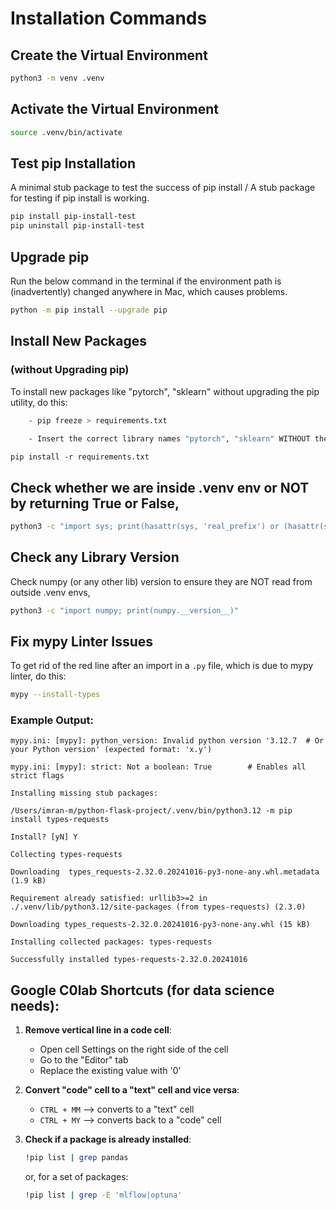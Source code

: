 
# Installation Commands

## Create the Virtual Environment
```bash
python3 -m venv .venv
```

## Activate the Virtual Environment
```bash
source .venv/bin/activate
```

## Test pip Installation
A minimal stub package to test the success of pip install / A stub package for testing if pip install is working.
```bash
pip install pip-install-test
pip uninstall pip-install-test
```

## Upgrade pip
Run the below command in the terminal if the environment path is (inadvertently) changed anywhere in Mac, which causes problems.
```bash
python -m pip install --upgrade pip
```

## Install New Packages 
### (without Upgrading pip)
To install new packages like "pytorch", "sklearn" without upgrading the pip utility, do this:
```bash
    - pip freeze > requirements.txt
    
    - Insert the correct library names "pytorch", "sklearn" WITHOUT the library versions in the aforementioned file then run,
```    

    pip install -r requirements.txt

## Check whether we are inside .venv env or NOT by returning True or False,
```bash
python3 -c "import sys; print(hasattr(sys, 'real_prefix') or (hasattr(sys, 'base_prefix') and sys.base_prefix != sys.prefix))"
```

## Check any Library Version
Check numpy (or any other lib) version to ensure they are NOT read from outside .venv envs,
```bash
python3 -c "import numpy; print(numpy.__version__)"
```

## Fix mypy Linter Issues
To get rid of the red line after an import in a `.py` file, which is due to mypy linter, do this:
```bash
mypy --install-types
```
### Example Output:
```
mypy.ini: [mypy]: python_version: Invalid python version '3.12.7  # Or your Python version' (expected format: 'x.y')

mypy.ini: [mypy]: strict: Not a boolean: True        # Enables all strict flags

Installing missing stub packages:

/Users/imran-m/python-flask-project/.venv/bin/python3.12 -m pip install types-requests

Install? [yN] Y

Collecting types-requests

Downloading  types_requests-2.32.0.20241016-py3-none-any.whl.metadata (1.9 kB)

Requirement already satisfied: urllib3>=2 in ./.venv/lib/python3.12/site-packages (from types-requests) (2.3.0)

Downloading types_requests-2.32.0.20241016-py3-none-any.whl (15 kB)

Installing collected packages: types-requests

Successfully installed types-requests-2.32.0.20241016
```

## Google C0lab Shortcuts (for data science needs):
1. **Remove vertical line in a code cell**:
    - Open cell Settings on the right side of the cell
    - Go to the "Editor" tab
    - Replace the existing value with '0'

2. **Convert "code" cell to a "text" cell and vice versa**:
    - `CTRL + MM` --> converts to a "text" cell
    - `CTRL + MY` --> converts back to a "code" cell

3. **Check if a package is already installed**:
    ```bash
    !pip list | grep pandas
    ```
    or, for a set of packages:
    ```bash
    !pip list | grep -E 'mlflow|optuna'
    ```
```




























































































